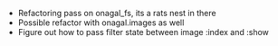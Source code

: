 
- Refactoring pass on onagal_fs, its a rats nest in there
- Possible refactor with onagal.images as well
- Figure out how to pass filter state between image :index and :show
